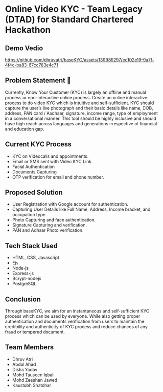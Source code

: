 # Online Video KYC - Team Legacy (DTAD) for Standard Chartered Hackathon

## Demo Vedio

https://github.com/dhruvatri/baseKYC/assets/139989297/ec102e19-9a7f-4f4c-ba83-67cc783e4c71


## Problem Statement 📝
Currently, Know Your Customer (KYC) is largely an offline and manual process or non-interactive online process. Create an online interactive process to do video KYC which is intuitive and self-sufficient. KYC should capture the user’s live photograph and their basic details like name, DOB, address, PAN card / Aadhaar, signature, income range, type of employment in a conversational manner. This tool should be highly inclusive and should have high reach across languages and generations irrespective of financial and education gap.

## Current KYC Process
- KYC on Videocalls and appointments.
- Email or SMS sent with Video KYC Link
- Facial Authentication 
- Documents Capturing
- OTP verification for email and phone number.

## Proposed Solution
- User Registration with Google account for authentication.
- Capturing User Details like Full Name, Address, Income bracket, and occupation type.
- Photo Capturing and face authentication.
- Signature Capturing and verification.
- PAN and Adhaar Photo verification.

## Tech Stack Used
- HTML, CSS, Javascript 
- Ejs
- Node-js
- Express-js
- Bcrypt-nodejs
- PostgreSQL

## Conclusion
Through baseKYC, we aim for an instantaneous and self-sufficient KYC process which can be used by everyone. While also getting proper authentication and documents verification from users to maintain the credibility and authenticity of KYC process and reduce chances of any fraud or tempered document.

## Team Members
- Dhruv Atri
- Abdul Ahad
- Disha Yadav
- Mohd Tauseen Iqbal
- Mohd Zeeshan Jawed
- Kaustubh Shatdhar
